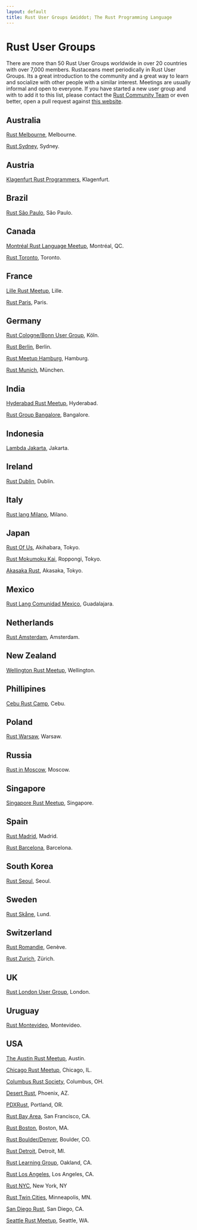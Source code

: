 ```yaml
---
layout: default
title: Rust User Groups &middot; The Rust Programming Language
---
```


# Rust User Groups

There are more than 50 Rust User Groups worldwide in over 20 countries
with over 7,000 members. Rustaceans meet periodically in Rust User
Groups.  Its a great introduction to the community and a great way to
learn and socialize with other people with a similar interest.
Meetings are usually informal and open to
everyone. If you have started a new user group and with to add it to
this list, please contact the [Rust Community
Team](./team.html#Community) or
even better, open a pull request against
[this website](https://github.com/rust-lang/rust-www/blob/master/user-groups.md).

## Australia

[Rust Melbourne](http://www.meetup.com/Rust-Melbourne/), Melbourne.

[Rust Sydney](http://www.meetup.com/Rust-Sydney/), Sydney.

## Austria

[Klagenfurt Rust Programmers](http://www.meetup.com/Klagenfurt-Rust/), Klagenfurt.

## Brazil

[Rust São Paulo](http://www.meetup.com/Rust-Sao-Paulo-Meetup/), São Paulo.

## Canada

[Montréal Rust Language Meetup](http://www.meetup.com/Montreal-Rust-Language-Meetup/), Montréal, QC.

[Rust Toronto](http://www.meetup.com/Rust-Toronto/), Toronto.

## France

[Lille Rust Meetup](http://www.meetup.com/rust-lille/), Lille.

[Rust Paris](http://www.meetup.com/Rust-Paris/), Paris.

## Germany

[Rust Cologne/Bonn User Group](http://www.meetup.com/Rust-Cologne-Bonn/), Köln.

[Rust Berlin](http://www.meetup.com/Rust-Berlin/), Berlin.

[Rust Meetup Hamburg](http://www.meetup.com/Rust-Meetup-Hamburg/), Hamburg.

[Rust Munich](http://www.meetup.com/rust-munich/), München.

## India

[Hyderabad Rust Meetup](http://www.meetup.com/Hyderabad-Rust-Meetup/), Hyderabad.

[Rust Group Bangalore](https://www.facebook.com/groups/RustBLR/1579069959026339/), Bangalore.

## Indonesia

[Lambda Jakarta](http://www.meetup.com/Lambda-Jakarta/), Jakarta.

## Ireland

[Rust Dublin](http://www.meetup.com/Rust-Dublin/), Dublin.

## Italy

[Rust lang Milano](http://www.meetup.com/Rust-lang-Milano/), Milano.

## Japan

[Rust Of Us](https://rust-of-us.doorkeeper.jp/), Akihabara, Tokyo.

[Rust Mokumoku Kai](https://rust.doorkeeper.jp/), Roppongi, Tokyo.

[Akasaka Rust](https://akasaka-rust.doorkeeper.jp/), Akasaka, Tokyo.

## Mexico

[Rust Lang Comunidad Mexico](http://www.meetup.com/rustlangmx/), Guadalajara.

## Netherlands

[Rust Amsterdam](http://www.meetup.com/Rust-Amsterdam/), Amsterdam.

## New Zealand

[Wellington Rust Meetup](http://www.meetup.com/Wellington-Rust-Meetup/), Wellington.

## Phillipines

[Cebu Rust Camp](http://www.meetup.com/Cebu-Rust-Camp/), Cebu.

## Poland

[Rust Warsaw](http://www.meetup.com/Rust-Warsaw/), Warsaw.

## Russia

[Rust in Moscow](http://www.meetup.com/Rust-%D0%B2-%D0%9C%D0%BE%D1%81%D0%BA%D0%B2%D0%B5/), Moscow.

## Singapore

[Singapore Rust Meetup](http://www.meetup.com/Singapore-Rust-Meetup/), Singapore.

## Spain

[Rust Madrid](http://www.meetup.com/Rust-Madrid/), Madrid.

[Rust Barcelona](http://www.meetup.com/Rust-Barcelona/), Barcelona.

## South Korea

[Rust Seoul](http://www.meetup.com/Rust-Seoul/), Seoul.

## Sweden

[Rust Skåne](http://www.meetup.com/rust-skane/), Lund.

## Switzerland

[Rust Romandie](http://www.meetup.com/rust-romandie/), Genève.

[Rust Zurich](http://www.meetup.com/Rust-Zurich/), Zürich.

## UK

[Rust London User Group](http://www.meetup.com/Rust-London-User-Group/), London.

## Uruguay

[Rust Montevideo](http://www.meetup.com/Rust-Montevideo/), Montevideo.

## USA

[The Austin Rust Meetup](http://www.meetup.com/Austin-Rust-Meetup/), Austin.

[Chicago Rust Meetup](http://www.meetup.com/Chicago-Rust-Meetup/), Chicago, IL.

[Columbus Rust Society](http://www.meetup.com/columbus-rs/), Columbus, OH.

[Desert Rust](http://www.meetup.com/Desert-Rustaceans/), Phoenix, AZ.

[PDXRust](http://www.meetup.com/PDXRust/), Portland, OR.

[Rust Bay Area](http://www.meetup.com/Rust-Bay-Area/), San Francisco, CA.

[Rust Boston](http://www.meetup.com/Boston-Rust-Meetup-25317522aNpHwZdw/), Boston, MA.

[Rust Boulder/Denver](http://www.meetup.com/Rust-Boulder-Denver/), Boulder, CO.

[Rust Detroit](http://www.meetup.com/rust-detroit/), Detroit, MI.

[Rust Learning Group](http://www.meetup.com/Rust-Learning-Group/), Oakland, CA.

[Rust Los Angeles](http://www.meetup.com/Rust-Los-Angeles/), Los Angeles, CA.

[Rust NYC](http://www.meetup.com/Rust-NYC/), New York, NY

[Rust Twin Cities](http://www.meetup.com/Rust-TC/), Minneapolis, MN.

[San Diego Rust](http://www.meetup.com/San-Diego-Rust/), San Diego, CA.

[Seattle Rust Meetup](http://www.meetup.com/Seattle-Rust-Meetup/), Seattle, WA.
